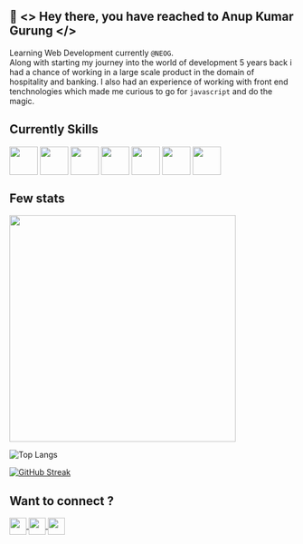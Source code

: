 ## 👋 <> Hey there, you have reached to Anup Kumar Gurung </>

Learning Web Development currently ``@NEOG``. </br>
Along with starting my journey into the world of development 5 years back i had a chance of working in a large scale product in the domain of hospitality and banking. I also had an experience of working with front end tenchnologies which made me curious to go for `javascript` and do the magic.


## Currently Skills

<p align='left'>
 <img align="center" src="https://user-images.githubusercontent.com/31470135/171219553-1ee5650f-98d4-4f77-bcc4-f4364209f603.png" height="50" /> 
<img align="center" src="https://user-images.githubusercontent.com/31470135/171220095-fc5bb5bd-0a99-47a1-b7e2-737754218f7e.png" height="50" />
<img align="center" src="https://user-images.githubusercontent.com/31470135/171219794-ceb88601-7abd-4b30-a6d9-3c5edf619a78.png" height="50" />
<img align="center" src="https://user-images.githubusercontent.com/31470135/171220338-ce8aa469-ac79-4e05-b94d-84e29ebe12e4.png" height="50" />
<img align="center" src="https://user-images.githubusercontent.com/31470135/171219954-b202df9c-de8d-48ac-b822-30de88c4169a.png" height="50" />
<img align="center" src="https://user-images.githubusercontent.com/31470135/171230974-69bca31f-c4f9-4f01-bea6-578a46a6e10b.png" height="50" />
<img align="center" src="https://user-images.githubusercontent.com/31470135/171231108-6c435a86-1a05-4878-bafe-04d5763cf9ea.png" height="50" /> 
</p>

## Few stats

<img src="https://github-readme-stats.vercel.app/api?username=anupkgurung&show_icons=true&theme=ADD_THEME_HERE" width="400">

![Top Langs](https://github-readme-stats.vercel.app/api/top-langs/?username=anupkgurung&layout=compact)

[![GitHub Streak](https://github-readme-streak-stats.herokuapp.com?user=anupkgurung)](https://git.io/streak-stats)

## Want to connect ?

<a href='https://www.linkedin.com/in/anup-gurung-70b78788/' target='_blank'>
  <img align="center" src="https://user-images.githubusercontent.com/31470135/171214040-6dd39ea8-ca29-4490-8559-b466c15785df.png" height="30" />
</a>
<a href='https://twitter.com/anupkgurung' target='_blank'>
  <img align="center" src="https://user-images.githubusercontent.com/31470135/171215371-1ef6de21-13e6-4920-9dd6-91d6f27a9281.png" height="30" />
</a>
<a href='https://www.instagram.com/aannupkmr/' target='_blank'>
  <img align="center" src="https://user-images.githubusercontent.com/31470135/171217956-911e3e32-bbe5-435b-9e63-e08839d77c8d.png" height="30" />
</a>

<!---
anupkgurung/anupkgurung is a ✨ special ✨ repository because its `README.md` (this file) appears on your GitHub profile.
You can click the Preview link to take a look at your changes.
--->
